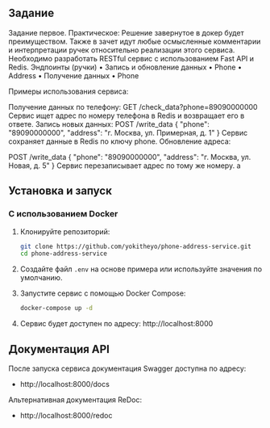 
## Задание

Задание первое. Практическое: 
Решение завернутое в докер будет преимуществом. Также в зачет идут любые осмысленные комментарии и интерпретации ручек относительно реализации этого сервиса. Необходимо разработать RESTful сервис с использованием Fast API и Redis.
Эндпоинты  (ручки)
•   	Запись и обновление данных
•   	Phone
•   	Address
•   	Получение данных
•   	Phone

Примеры использования сервиса: 

Получение данных по телефону:
GET /check_data?phone=89090000000
Сервис ищет адрес по номеру телефона в Redis и возвращает его в ответе.
Запись новых данных:
POST /write_data
{
  "phone": "89090000000",
  "address": "г. Москва, ул. Примерная, д. 1"
}
Сервис сохраняет данные в Redis по ключу phone.
Обновление адреса:

POST /write_data
{
  "phone": "89090000000",
  "address": "г. Москва, ул. Новая, д. 5"
}
Сервис перезаписывает адрес по тому же номеру.
а

## Установка и запуск

### С использованием Docker 

1. Клонируйте репозиторий:
   ```bash
   git clone https://github.com/yokitheyo/phone-address-service.git
   cd phone-address-service
   ```

2. Создайте файл `.env` на основе примера или используйте значения по умолчанию.

3. Запустите сервис с помощью Docker Compose:
   ```bash
   docker-compose up -d
   ```

4. Сервис будет доступен по адресу: http://localhost:8000


## Документация API

После запуска сервиса документация Swagger доступна по адресу:
- http://localhost:8000/docs

Альтернативная документация ReDoc:
- http://localhost:8000/redoc

